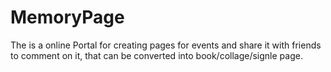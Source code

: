 # MemoryPage
The is a online Portal for creating pages for events and share it with friends to comment on it, that can be converted into book/collage/signle page.
